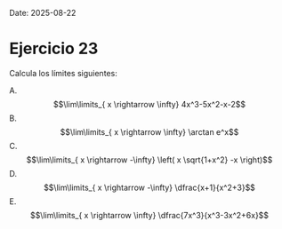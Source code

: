 Date: 2025-08-22

# Ejercicio 23

 
Calcula los límites siguientes:

A.  $$\lim\limits_{ x \rightarrow  \infty}  4x^3-5x^2-x-2$$
B.  $$\lim\limits_{ x \rightarrow  \infty} \arctan   e^x$$
C.  $$\lim\limits_{ x \rightarrow  -\infty}  \left( x \sqrt{1+x^2} -x \right)$$
D.  $$\lim\limits_{ x \rightarrow  -\infty}  \dfrac{x+1}{x^2+3}$$
E.  $$\lim\limits_{ x \rightarrow  \infty}  \dfrac{7x^3}{x^3-3x^2+6x}$$
